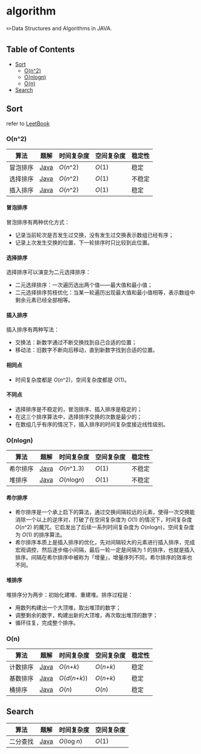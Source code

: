 # algorithm

✏️Data Structures and Algorithms in JAVA.

## Table of Contents

- [Sort](#Sort)
  * [O(n^2)](#on2)
  * [O(nlogn)](#onlogn)
  * [O(n)](#on)
- [Search](#Search)

## Sort

refer to [LeetBook](https://leetcode-cn.com/leetbook/detail/sort-algorithms/)

### O(n^2)

| 算法     | 题解                                                        | 时间复杂度 | 空间复杂度 | 稳定性 |
| -------- | ----------------------------------------------------------- | ---------- | ---------- | ------ |
| 冒泡排序 | [Java](./src/com/scuyjzh/sort/nonlinear/BubbleSort.java)    | *O*(*n*^2) | *O*(1)     | 稳定   |
| 选择排序 | [Java](./src/com/scuyjzh/sort/nonlinear/SelectionSort.java) | *O*(*n*^2) | *O*(1)     | 不稳定 |
| 插入排序 | [Java](./src/com/scuyjzh/sort/nonlinear/InsertionSort.java) | *O*(*n*^2) | *O*(1)     | 稳定   |

#### 冒泡排序

冒泡排序有两种优化方式：

- 记录当前轮次是否发生过交换，没有发生过交换表示数组已经有序；
- 记录上次发生交换的位置，下一轮排序时只比较到此位置。

#### 选择排序

选择排序可以演变为二元选择排序：

- 二元选择排序：一次遍历选出两个值——最大值和最小值；
- 二元选择排序剪枝优化：当某一轮遍历出现最大值和最小值相等，表示数组中剩余元素已经全部相等。

#### 插入排序

插入排序有两种写法：

- 交换法：新数字通过不断交换找到自己合适的位置；
- 移动法：旧数字不断向后移动，直到新数字找到合适的位置。

#### 相同点

- 时间复杂度都是 *O*(*n*^2)，空间复杂度都是 *O*(1)。


#### 不同点

- 选择排序是不稳定的，冒泡排序、插入排序是稳定的；
- 在这三个排序算法中，选择排序交换的次数是最少的；
- 在数组几乎有序的情况下，插入排序的时间复杂度接近线性级别。

### O(nlogn)

| 算法     | 题解                                                    | 时间复杂度     | 空间复杂度 | 稳定性 |
| -------- | ------------------------------------------------------- | -------------- | ---------- | ------ |
| 希尔排序 | [Java](./src/com/scuyjzh/sort/nonlinear/ShellSort.java) | *O*(*n*^1.3)   | *O*(1)     | 不稳定 |
| 堆排序   | [Java](./src/com/scuyjzh/sort/nonlinear/HeapSort.java)  | *O*(*n*log*n*) | *O*(1)     | 不稳定 |

#### 希尔排序

- 希尔排序是一个承上启下的算法，通过交换间隔较远的元素，使得一次交换能消除一个以上的逆序对，打破了在空间复杂度为 *O*(1) 的情况下，时间复杂度 *O*(*n*^2) 的魔咒。它启发出了后续一系列时间复杂度为 *O*(*n*log*n*)，空间复杂度为 *O*(1) 的排序算法。
- 希尔排序本质上是插入排序的优化，先对间隔较大的元素进行插入排序，完成宏观调控，然后逐步缩小间隔，最后一轮一定是间隔为 1 的排序，也就是插入排序。间隔在希尔排序中被称为「增量」，增量序列不同，希尔排序的效率也不同。

#### 堆排序

堆排序分为两步：初始化建堆、重建堆。排序过程是：

- 用数列构建出一个大顶堆，取出堆顶的数字；
- 调整剩余的数字，构建出新的大顶堆，再次取出堆顶的数字；
- 循环往复，完成整个排序。

### O(n)

| 算法     | 题解                                                    | 时间复杂度        | 空间复杂度   | 稳定性 |
| -------- | ------------------------------------------------------- | ----------------- | ------------ | ------ |
| 计数排序 | [Java](./src/com/scuyjzh/sort/linear/CountingSort.java) | *O*(*n*+*k*)      | *O*(*n*+*k*) | 稳定   |
| 基数排序 | [Java](./src/com/scuyjzh/sort/linear/RadixSort.java)    | *O*(*d*(*n*+*k*)) | *O*(*n*+*k*) | 稳定   |
| 桶排序   | [Java](./src/com/scuyjzh/sort/linear/BucketSort.java)   | *O*(*n*)          | *O*(*n*)     | 稳定   |

## Search

| 算法     | 题解                                                | 时间复杂度   | 空间复杂度 |
| -------- | --------------------------------------------------- | ------------ | ---------- |
| 二分查找 | [Java](./src/com/scuyjzh/search/BinarySearch.java) | *O*(log *n*) | *O*(1)     |
